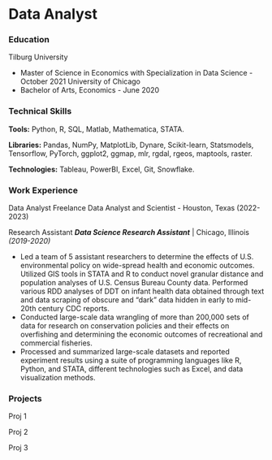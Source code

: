 # Data Analyst

### Education
Tilburg University
- Master of Science in Economics with Specialization in Data Science - October 2021
University of Chicago
- Bachelor of Arts, Economics - June 2020

### Technical Skills
**Tools:** Python, R, SQL, Matlab, Mathematica, STATA.

**Libraries:** Pandas, NumPy, MatplotLib, Dynare, Scikit-learn, Statsmodels, Tensorflow, PyTorch, ggplot2, ggmap, mlr, rgdal, rgeos, maptools, raster.

**Technologies:** Tableau, PowerBI, Excel, Git, Snowflake.

### Work Experience
Data Analyst
Freelance Data Analyst and Scientist - Houston, Texas (2022-2023)

Research Assistant
***Data Science Research Assistant*** | Chicago, Illinois *(2019-2020)*
- Led a team of 5 assistant researchers to determine the effects of U.S. environmental policy on wide-spread health and economic outcomes. Utilized GIS tools in STATA and R to conduct novel granular distance and population analyses of U.S. Census Bureau County data. Performed various RDD analyses of DDT on infant health data obtained through text and data scraping of obscure and “dark” data hidden in early to mid-20th century CDC reports.
- Conducted large-scale data wrangling of more than 200,000 sets of data for research on conservation policies and their effects on overfishing and determining the economic outcomes of recreational and commercial fisheries.
-	Processed and summarized large-scale datasets and reported experiment results using a suite of programming languages like R, Python, and STATA, different technologies such as Excel, and data visualization methods.
### Projects
Proj 1

Proj 2

Proj 3
